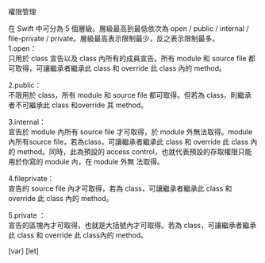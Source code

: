 權限管理


在 Swift 中可分為 5 個層級。層級最高到最低依次為 open / public / internal / file-private / private。層級最高表示限制最少，反之表示限制最多。  
1.open：  
只用於 class 宣告以及 class 內所有的成員宣告。所有 module 和 source file 都可取得，可讓繼承者繼承此 class 和 override 此 class 內的 method。  

2.public：  
不限用於 class，所有 module 和 source file 都可取得。但若為 class，則繼承者不可繼承此 class 和override 其 method。  

3.internal：  
宣告於 module 內所有 source file 才可取得，於 module 外無法取得。module 內所有source file，若為class，可讓繼承者繼承此 class 和 override 此 class 內的 method。同時，此為預設的 access control，也就代表預設的存取權限只能用於你寫的 module 內，在 module 外無
法取得。  

4.fileprivate：  
宣告的 source file 內才可取得，若為 class，可讓繼承者繼承此 class 和 override 此 class 內的 method。  

5.private ：  
宣告的區塊內才可取得，也就是大括號內才可取得。若為 class，可讓繼承者繼承此 class 和 override 此 class內的 method。


[var]
[let]